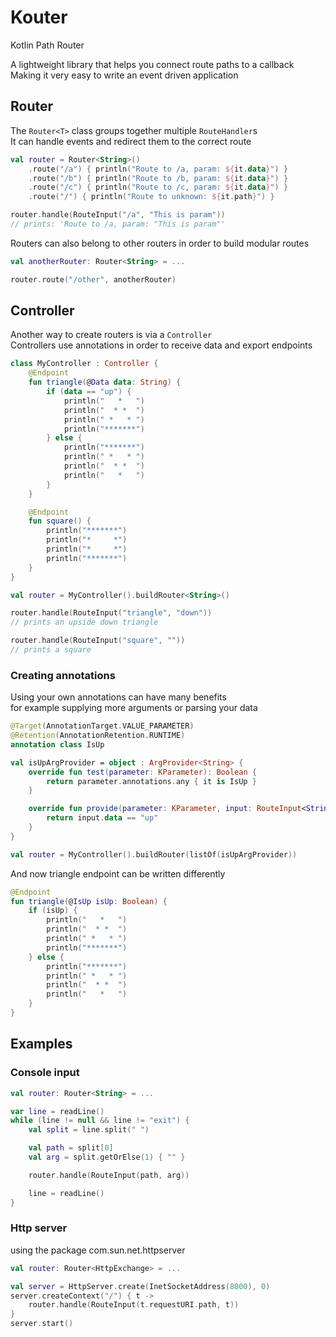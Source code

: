 # Kouter

Kotlin Path Router

A lightweight library that helps you connect route paths to a callback  
Making it very easy to write an event driven application

## Router

The `Router<T>` class groups together multiple `RouteHandler`s  
It can handle events and redirect them to the correct route

```kotlin
val router = Router<String>()
    .route("/a") { println("Route to /a, param: ${it.data}") }
    .route("/b") { println("Route to /b, param: ${it.data}") }
    .route("/c") { println("Route to /c, param: ${it.data}") }
    .route("/") { println("Route to unknown: ${it.path}") }

router.handle(RouteInput("/a", "This is param"))
// prints: 'Route to /a, param: "This is param"'
```

Routers can also belong to other routers in order to build modular routes

```kotlin
val anotherRouter: Router<String> = ...

router.route("/other", anotherRouter)
```

## Controller

Another way to create routers is via a `Controller`  
Controllers use annotations in order to receive data and export endpoints

```kotlin
class MyController : Controller {
    @Endpoint
    fun triangle(@Data data: String) {
        if (data == "up") {
            println("   *   ")
            println("  * *  ")
            println(" *   * ")
            println("*******")
        } else {
            println("*******")
            println(" *   * ")
            println("  * *  ")
            println("   *   ")
        }
    }

    @Endpoint
    fun square() {
        println("*******")
        println("*     *")
        println("*     *")
        println("*******")
    }
}

val router = MyController().buildRouter<String>()

router.handle(RouteInput("triangle", "down"))
// prints an upside down triangle

router.handle(RouteInput("square", ""))
// prints a square
```

### Creating annotations

Using your own annotations can have many benefits  
for example supplying more arguments or parsing your data

```kotlin
@Target(AnnotationTarget.VALUE_PARAMETER)
@Retention(AnnotationRetention.RUNTIME)
annotation class IsUp

val isUpArgProvider = object : ArgProvider<String> {
    override fun test(parameter: KParameter): Boolean {
        return parameter.annotations.any { it is IsUp }
    }

    override fun provide(parameter: KParameter, input: RouteInput<String>): Any {
        return input.data == "up"
    }
}

val router = MyController().buildRouter(listOf(isUpArgProvider))
```

And now triangle endpoint can be written differently

```kotlin
@Endpoint
fun triangle(@IsUp isUp: Boolean) {
    if (isUp) {
        println("   *   ")
        println("  * *  ")
        println(" *   * ")
        println("*******")
    } else {
        println("*******")
        println(" *   * ")
        println("  * *  ")
        println("   *   ")
    }
}
```

## Examples

### Console input

```kotlin
val router: Router<String> = ...

var line = readLine()
while (line != null && line != "exit") {
    val split = line.split(" ")

    val path = split[0]
    val arg = split.getOrElse(1) { "" }

    router.handle(RouteInput(path, arg))

    line = readLine()
}
```

### Http server

using the package com.sun.net.httpserver

```kotlin
val router: Router<HttpExchange> = ...

val server = HttpServer.create(InetSocketAddress(8000), 0)
server.createContext("/") { t ->
    router.handle(RouteInput(t.requestURI.path, t))
}
server.start()
```